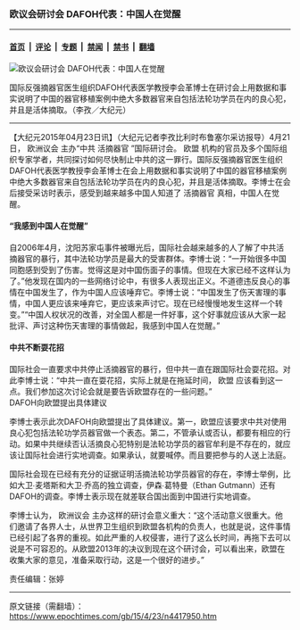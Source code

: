 ### 欧议会研讨会 DAFOH代表：中国人在觉醒

---

#### [首页](../../../..?n4417950) &nbsp;|&nbsp; [评论](../../../../../epoch-comment?n4417950) &nbsp;|&nbsp; [专题](../../../../../epoch-special?n4417950) &nbsp;|&nbsp; [禁闻](../../../../../epoch-news?n4417950) &nbsp;|&nbsp; [禁书](../../../../../books?n4417950) &nbsp;|&nbsp; [翻墙](https://github.com/gfw-breaker/nogfw/blob/master/README.md?n4417950)


<div><img alt="欧议会研讨会 DAFOH代表：中国人在觉醒" class="attachment-djy_600_400 size-djy_600_400 wp-post-image" src="https://i.epochtimes.com/assets/uploads/2015/04/1504221316252133-600x400.jpg"/>
<div class="caption">
 <p>
  国际反强摘器官医生组织DAFOH代表医学教授李会革博士在研讨会上用数据和事实说明了中国的器官移植案例中绝大多数器官来自包括法轮功学员在内的良心犯，并且是活体摘取。（李孜／大纪元）
 </p>
</div></div><hr/><div class="post_content" id="artbody" itemprop="articleBody">
 <!-- article content begin -->
 <p>
  【大纪元2015年04月23日讯】（大纪元记者李孜比利时布鲁塞尔采访报导）4月21日，
  <ok href="https://www.epochtimes.com/gb/tag/%E6%AC%A7%E6%B4%B2%E8%AE%AE%E4%BC%9A.html">
   欧洲议会
  </ok>
  主办“中共
  <ok href="https://www.epochtimes.com/gb/tag/%E6%B4%BB%E6%91%98%E5%99%A8%E5%AE%98.html">
   活摘器官
  </ok>
  ”国际研讨会。
  <ok href="https://www.epochtimes.com/gb/tag/%E6%AC%A7%E7%9B%9F.html">
   欧盟
  </ok>
  机构的官员及多个国际组织专家学者，共同探讨如何尽快制止中共的这一罪行。国际反强摘器官医生组织DAFOH代表医学教授李会革博士在会上用数据和事实说明了中国的器官移植案例中绝大多数器官来自包括法轮功学员在内的良心犯，并且是活体摘取。李博士在会后接受采访时表示，感受到越来越多中国人知道了
  <ok href="https://www.epochtimes.com/gb/tag/%E6%B4%BB%E6%91%98%E5%99%A8%E5%AE%98.html">
   活摘器官
  </ok>
  真相，中国人在觉醒。
 </p>
 <p>
  <h4>
   “我感到中国人在觉醒”
  </h4>
  <p>
   自2006年4月，沈阳苏家屯事件被曝光后，国际社会越来越多的人了解了中共活摘器官的暴行，其中法轮功学员是最大的受害群体。李博士说：“一开始很多中国同胞感到受到了伤害。觉得这是对中国伤面子的事情。但现在大家已经不这样认为了。”他发现在国内的一些网络讨论中，有很多人表现出正义。不道德违反良心的事情在中国发生了，作为中国人应该唾弃它。李博士说：“中国发生了伤天害理的事情，中国人更应该来唾弃它，更应该来声讨它。现在已经慢慢地发生这样一个转变。”“中国人权状况的改善，对全国人都是一件好事，这个好事就应该从大家一起批评、声讨这种伤天害理的事情做起，我感到中国人在觉醒。”
  </p>
  <p>
   <h4>
    中共不断耍花招
   </h4>
   <p>
    国际社会一直要求中共停止活摘器官的暴行，但中共一直在跟国际社会耍花招。对此李博士说：“中共一直在耍花招，实际上就是在拖延时间，
    <ok href="https://www.epochtimes.com/gb/tag/%E6%AC%A7%E7%9B%9F.html">
     欧盟
    </ok>
    应该看到这一点。我们参加这次讨论会就是要告诉欧盟存在的一些问题。”
    <br/>
    DAFOH向欧盟提出具体建议
    <p>
     李博士表示此次DAFOH向欧盟提出了具体建议。第一，欧盟应该要求中共对使用良心犯包括法轮功学员器官做一个表态。第二，不管承认或否认，都要有相应的行动。如果中共继续否认活摘良心犯特别是法轮功学员的器官牟利是不存在的，就应该让国际社会进行实地调查。如果承认，就要喊停。而且要把参与的人送上法庭。
    </p>
    <p>
     国际社会现在已经有充分的证据证明活摘法轮功学员器官的存在，李博士举例，比如大卫∙麦塔斯和大卫∙乔高的独立调查，伊森∙葛特曼（Ethan Gutmann）还有DAFOH的调查。李博士表示现在就差联合国出面到中国进行实地调查。
    </p>
    <p>
     李博士认为，
     <ok href="https://www.epochtimes.com/gb/tag/%E6%AC%A7%E6%B4%B2%E8%AE%AE%E4%BC%9A.html">
      欧洲议会
     </ok>
     主办这样的研讨会意义重大：“这个活动意义很重大。他们邀请了各界人士，从世界卫生组织到欧盟各机构的负责人，也就是说，这件事情已经引起了各界的重视。如此严重的人权侵害，进行了这么长时间，再拖下去可以说是不可容忍的。从欧盟2013年的决议到现在这个研讨会，可以看出来，欧盟在收集大家的意见，准备采取行动，这是一个很好的进步。”
    </p>
    <p>
     责任编辑：张婷
    </p>
    <!-- article content end -->
    <div id="below_article_ad">
    </div>
   </p>
  </p>
 </p>
</div>


---

原文链接（需翻墙）：https://www.epochtimes.com/gb/15/4/23/n4417950.htm